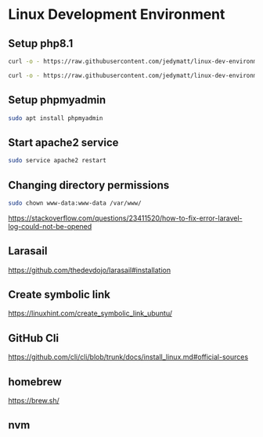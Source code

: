 # Linux Development Environment

## Setup php8.1

```bash
curl -o - https://raw.githubusercontent.com/jedymatt/linux-dev-environment/main/setup-lamp.sh | bash
```

```bash
curl -o - https://raw.githubusercontent.com/jedymatt/linux-dev-environment/main/setup-lamp-php81.sh | bash
```

## Setup phpmyadmin

```bash
sudo apt install phpmyadmin
```

## Start apache2 service

```bash
sudo service apache2 restart
```


## Changing directory permissions

```bash
sudo chown www-data:www-data /var/www/
```
<https://stackoverflow.com/questions/23411520/how-to-fix-error-laravel-log-could-not-be-opened>


## Larasail
<https://github.com/thedevdojo/larasail#installation>

## Create symbolic link

<https://linuxhint.com/create_symbolic_link_ubuntu/>


## GitHub Cli

<https://github.com/cli/cli/blob/trunk/docs/install_linux.md#official-sources>

## homebrew

<https://brew.sh/>

## nvm
